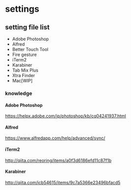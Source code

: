 # settings

## setting file list

* Adobe Photoshop
* Alfred
* Better Touch Tool
* Fire gesture
* iTerm2
* Karabiner
* Tab Mix Plus
* Xtra Finder
* Mac[WIP]


### knowledge

#### Adobe Photoshop

https://helpx.adobe.com/jp/photoshop/kb/cq04241937.html

#### Alfred

https://www.alfredapp.com/help/advanced/sync/

#### iTerm2

http://qiita.com/reoring/items/a0f3d6186efd11c87f1b

#### Karabiner

http://qiita.com/icb54615/items/9c7a5366e23496bfacd5
